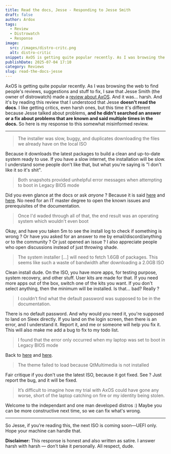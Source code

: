```yaml
---
title: Read the docs, Jesse - Responding to Jesse Smith
draft: false
author: Ardox
tags:
  - Review
  - Distrowatch
  - Response
image:
  src: /images/distro-critc.png
  alt: distro-critic
snippet: AxOS is getting quite popular recently. As I was browsing the web...
publishDate: 2025-07-04 17:10
category: Reviews
slug: read-the-docs-jesse
---
```


AxOS is getting quite popular recently. As I was browsing the web to find people's reviews, suggestions and stuff to fix, I saw that Jesse Smith (the owner of distrowatch) made a [review about AxOS](https://distrowatch.com/weekly.php?issue=20250630#axos). And it was... harsh. And it's by reading this review that I understood that Jesse **doesn't read the docs**. I like getting critics, even harsh ones, but this time it's different because Jesse talked about problems, **and he didn't searched an answer or a fix about problems that are known and said multiple times in the docs.** So here is my response to this somewhat misinformed review.

--- 

> The installer was slow, buggy, and duplicates downloading the files we already have on the local ISO

Because it downloads the latest packages to build a clean and up-to-date system ready to use. If you have a slow internet, the installation will be slow. I understand some people don't like that, but what you're saying is "I don't like it so it's shit".

> Both snapshots provided unhelpful error messages when attempting to boot in Legacy BIOS mode

Did you even glance at the docs or ask *anyone* ? Because it is said [here](https://www.axos-project.com/docs/reference/issues/#cant-boot-devdiskby-label-device-did-not-show-up-after-30-seconds) and [here](https://www.axos-project.com/docs/get-started/installation/#recommended). No need for an IT master degree to open the known issues and prerequisites of the documentation.

> Once I'd waded through all of that, the end result was an operating system which wouldn't even boot

Okay, and have you taken 5m to see the install log to check if something is wrong ? Or have you asked for an answer to me by email/discord/anything or to the community ? Or just opened an issue ? I also appreciate people who open discussions instead of just throwing shade.

> The system installer [...] will need to fetch 1.6GB of packages. This seems like such a waste of bandwidth after downloading a 2.0GB ISO

Clean install dude. On the ISO, you have more apps, for testing purpose, system recovery, and other stuff. User kits are made for that. If you need more apps out of the box, switch one of the kits you want. If you don't select anything, then the minimum will be installed. Is that... bad? Really ?

> I couldn’t find what the default password was supposed to be in the documentation.

There is no default password. And why would you need it, you're supposed to land on Sleex directly. If you land on the login screen, then there is an error, and I understand it. Report it, and me or someone will help you fix it. This will also make me add a bug to fix to my todo list.

> I found that the error only occurred when my laptop was set to boot in Legacy BIOS mode

 Back to [here](https://www.axos-project.com/docs/reference/issues/#cant-boot-devdiskby-label-device-did-not-show-up-after-30-seconds) and [here](https://www.axos-project.com/docs/get-started/installation/#recommended). 

> The theme failed to load because QtMultimedia is not installed

Fair critique if you don't use the latest ISO, because it got fixed. See ? Just report the bug, and it will be fixed.

> It’s difficult to imagine how my trial with AxOS could have gone any worse, short of the laptop catching on fire or my identity being stolen.

Welcome to the independant and one man developed distros :) Maybe you can be more constructive next time, so we can fix what's wrong.

---

So Jesse, if you're reading this, the next ISO is coming soon—UEFI only. Hope your machine can handle that.

**Disclaimer:** This response is honest and also written as satire. I answer harsh with harsh — don’t take it personally. All respect, dude.

